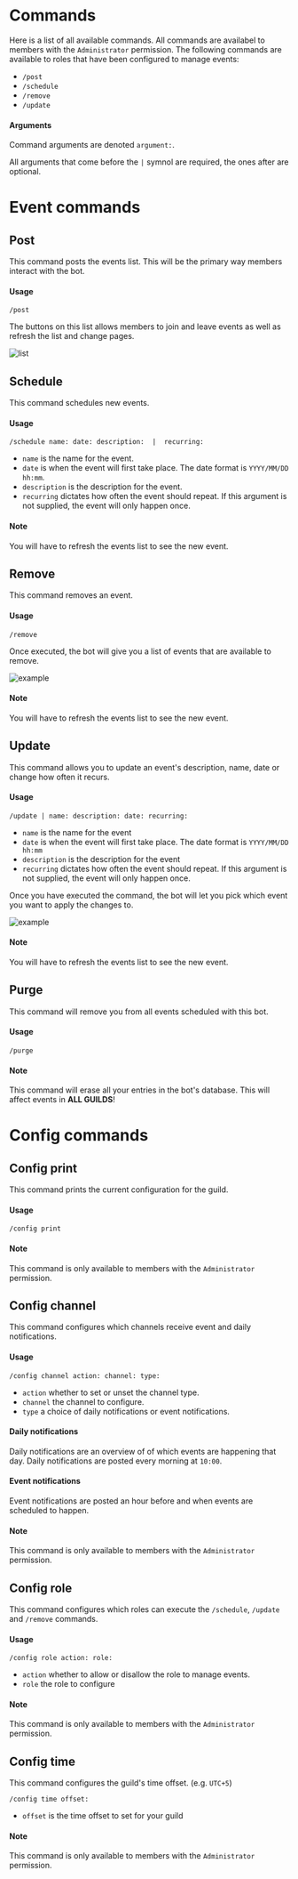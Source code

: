 # Commands

Here is a list of all available commands. All commands are availabel to members with the `Administrator` permission. The following commands are available to roles that have been configured to manage events:
- `/post`
- `/schedule`
- `/remove`
- `/update`

#### Arguments
Command arguments are denoted `argument:`.

All arguments that come before the `|` symnol are required, the ones after are optional.

# Event commands

## Post
This command posts the events list. This will be the primary way members interact with the bot.

#### Usage
```discord
/post
```

The buttons on this list allows members to join and leave events as well as refresh the list and change pages.

![list](media/list.png)



## Schedule
This command schedules new events.

#### Usage
```discord
/schedule name: date: description:  |  recurring:
```

- `name` is the name for the event.
- `date` is when the event will first take place. The date format is `YYYY/MM/DD hh:mm`.
- `description` is the description for the event.
- `recurring` dictates how often the event should repeat. If this argument is not supplied, the event will only happen once.

#### Note
You will have to refresh the events list to see the new event.


## Remove
This command removes an event.

#### Usage
```discord
/remove
```

Once executed, the bot will give you a list of events that are available to remove.

![example](media/remove.gif)

#### Note
You will have to refresh the events list to see the new event.



## Update
This command allows you to update an event's description, name, date or change how often it recurs.

#### Usage
```discord
/update | name: description: date: recurring:
```
- `name` is the name for the event
- `date` is when the event will first take place. The date format is `YYYY/MM/DD hh:mm`
- `description` is the description for the event
- `recurring` dictates how often the event should repeat. If this argument is not supplied, the event will only happen once.

Once you have executed the command, the bot will let you pick which event you want to apply the changes to.

![example](media/update.gif)

#### Note
You will have to refresh the events list to see the new event.



## Purge
This command will remove you from all events scheduled with this bot.

#### Usage
```discord
/purge
```

#### Note
This command will erase all your entries in the bot's database. This will affect events in **ALL GUILDS**!


# Config commands

## Config print
This command prints the current configuration for the guild.

#### Usage
```discord
/config print
```

#### Note
This command is only available to members with the `Administrator` permission.


## Config channel
This command configures which channels receive event and daily notifications.

#### Usage
```discord
/config channel action: channel: type:
```
- `action` whether to set or unset the channel type.
- `channel` the channel to configure.
- `type` a choice of daily notifications or event notifications.

#### Daily notifications
Daily notifications are an overview of of which events are happening that day. Daily notifications are posted every morning at `10:00`.

#### Event notifications
Event notifications are posted an hour before and when events are scheduled to happen.

#### Note
This command is only available to members with the `Administrator` permission.


## Config role

This command configures which roles can execute the `/schedule`, `/update` and `/remove` commands.

#### Usage
```discord
/config role action: role:
```
- `action` whether to allow or disallow the role to manage events.
- `role` the role to configure

#### Note
This command is only available to members with the `Administrator` permission.


## Config time
This command configures the guild's time offset. (e.g. `UTC+5`)

```discord
/config time offset:
```
- `offset` is the time offset to set for your guild

#### Note
This command is only available to members with the `Administrator` permission.
